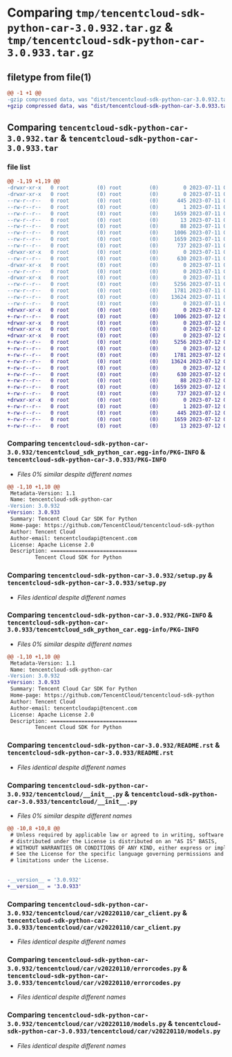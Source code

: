 # Comparing `tmp/tencentcloud-sdk-python-car-3.0.932.tar.gz` & `tmp/tencentcloud-sdk-python-car-3.0.933.tar.gz`

## filetype from file(1)

```diff
@@ -1 +1 @@
-gzip compressed data, was "dist/tencentcloud-sdk-python-car-3.0.932.tar", last modified: Tue Jul 11 00:32:29 2023, max compression
+gzip compressed data, was "dist/tencentcloud-sdk-python-car-3.0.933.tar", last modified: Wed Jul 12 00:21:14 2023, max compression
```

## Comparing `tencentcloud-sdk-python-car-3.0.932.tar` & `tencentcloud-sdk-python-car-3.0.933.tar`

### file list

```diff
@@ -1,19 +1,19 @@
-drwxr-xr-x   0 root         (0) root         (0)        0 2023-07-11 00:32:29.000000 tencentcloud-sdk-python-car-3.0.932/
-drwxr-xr-x   0 root         (0) root         (0)        0 2023-07-11 00:32:29.000000 tencentcloud-sdk-python-car-3.0.932/tencentcloud_sdk_python_car.egg-info/
--rw-r--r--   0 root         (0) root         (0)      445 2023-07-11 00:32:29.000000 tencentcloud-sdk-python-car-3.0.932/tencentcloud_sdk_python_car.egg-info/SOURCES.txt
--rw-r--r--   0 root         (0) root         (0)        1 2023-07-11 00:32:29.000000 tencentcloud-sdk-python-car-3.0.932/tencentcloud_sdk_python_car.egg-info/dependency_links.txt
--rw-r--r--   0 root         (0) root         (0)     1659 2023-07-11 00:32:29.000000 tencentcloud-sdk-python-car-3.0.932/tencentcloud_sdk_python_car.egg-info/PKG-INFO
--rw-r--r--   0 root         (0) root         (0)       13 2023-07-11 00:32:29.000000 tencentcloud-sdk-python-car-3.0.932/tencentcloud_sdk_python_car.egg-info/top_level.txt
--rw-r--r--   0 root         (0) root         (0)       88 2023-07-11 00:32:29.000000 tencentcloud-sdk-python-car-3.0.932/setup.cfg
--rw-r--r--   0 root         (0) root         (0)     1006 2023-07-11 00:32:29.000000 tencentcloud-sdk-python-car-3.0.932/setup.py
--rw-r--r--   0 root         (0) root         (0)     1659 2023-07-11 00:32:29.000000 tencentcloud-sdk-python-car-3.0.932/PKG-INFO
--rw-r--r--   0 root         (0) root         (0)      737 2023-07-11 00:32:29.000000 tencentcloud-sdk-python-car-3.0.932/README.rst
-drwxr-xr-x   0 root         (0) root         (0)        0 2023-07-11 00:32:29.000000 tencentcloud-sdk-python-car-3.0.932/tencentcloud/
--rw-r--r--   0 root         (0) root         (0)      630 2023-07-11 00:32:29.000000 tencentcloud-sdk-python-car-3.0.932/tencentcloud/__init__.py
-drwxr-xr-x   0 root         (0) root         (0)        0 2023-07-11 00:32:29.000000 tencentcloud-sdk-python-car-3.0.932/tencentcloud/car/
--rw-r--r--   0 root         (0) root         (0)        0 2023-07-11 00:32:29.000000 tencentcloud-sdk-python-car-3.0.932/tencentcloud/car/__init__.py
-drwxr-xr-x   0 root         (0) root         (0)        0 2023-07-11 00:32:29.000000 tencentcloud-sdk-python-car-3.0.932/tencentcloud/car/v20220110/
--rw-r--r--   0 root         (0) root         (0)     5256 2023-07-11 00:32:29.000000 tencentcloud-sdk-python-car-3.0.932/tencentcloud/car/v20220110/car_client.py
--rw-r--r--   0 root         (0) root         (0)     1781 2023-07-11 00:32:29.000000 tencentcloud-sdk-python-car-3.0.932/tencentcloud/car/v20220110/errorcodes.py
--rw-r--r--   0 root         (0) root         (0)    13624 2023-07-11 00:32:29.000000 tencentcloud-sdk-python-car-3.0.932/tencentcloud/car/v20220110/models.py
--rw-r--r--   0 root         (0) root         (0)        0 2023-07-11 00:32:29.000000 tencentcloud-sdk-python-car-3.0.932/tencentcloud/car/v20220110/__init__.py
+drwxr-xr-x   0 root         (0) root         (0)        0 2023-07-12 00:21:14.000000 tencentcloud-sdk-python-car-3.0.933/
+-rw-r--r--   0 root         (0) root         (0)     1006 2023-07-12 00:21:14.000000 tencentcloud-sdk-python-car-3.0.933/setup.py
+drwxr-xr-x   0 root         (0) root         (0)        0 2023-07-12 00:21:14.000000 tencentcloud-sdk-python-car-3.0.933/tencentcloud/
+drwxr-xr-x   0 root         (0) root         (0)        0 2023-07-12 00:21:14.000000 tencentcloud-sdk-python-car-3.0.933/tencentcloud/car/
+drwxr-xr-x   0 root         (0) root         (0)        0 2023-07-12 00:21:14.000000 tencentcloud-sdk-python-car-3.0.933/tencentcloud/car/v20220110/
+-rw-r--r--   0 root         (0) root         (0)     5256 2023-07-12 00:21:14.000000 tencentcloud-sdk-python-car-3.0.933/tencentcloud/car/v20220110/car_client.py
+-rw-r--r--   0 root         (0) root         (0)        0 2023-07-12 00:21:14.000000 tencentcloud-sdk-python-car-3.0.933/tencentcloud/car/v20220110/__init__.py
+-rw-r--r--   0 root         (0) root         (0)     1781 2023-07-12 00:21:14.000000 tencentcloud-sdk-python-car-3.0.933/tencentcloud/car/v20220110/errorcodes.py
+-rw-r--r--   0 root         (0) root         (0)    13624 2023-07-12 00:21:14.000000 tencentcloud-sdk-python-car-3.0.933/tencentcloud/car/v20220110/models.py
+-rw-r--r--   0 root         (0) root         (0)        0 2023-07-12 00:21:14.000000 tencentcloud-sdk-python-car-3.0.933/tencentcloud/car/__init__.py
+-rw-r--r--   0 root         (0) root         (0)      630 2023-07-12 00:21:14.000000 tencentcloud-sdk-python-car-3.0.933/tencentcloud/__init__.py
+-rw-r--r--   0 root         (0) root         (0)       88 2023-07-12 00:21:14.000000 tencentcloud-sdk-python-car-3.0.933/setup.cfg
+-rw-r--r--   0 root         (0) root         (0)     1659 2023-07-12 00:21:14.000000 tencentcloud-sdk-python-car-3.0.933/PKG-INFO
+-rw-r--r--   0 root         (0) root         (0)      737 2023-07-12 00:21:14.000000 tencentcloud-sdk-python-car-3.0.933/README.rst
+drwxr-xr-x   0 root         (0) root         (0)        0 2023-07-12 00:21:14.000000 tencentcloud-sdk-python-car-3.0.933/tencentcloud_sdk_python_car.egg-info/
+-rw-r--r--   0 root         (0) root         (0)        1 2023-07-12 00:21:14.000000 tencentcloud-sdk-python-car-3.0.933/tencentcloud_sdk_python_car.egg-info/dependency_links.txt
+-rw-r--r--   0 root         (0) root         (0)      445 2023-07-12 00:21:14.000000 tencentcloud-sdk-python-car-3.0.933/tencentcloud_sdk_python_car.egg-info/SOURCES.txt
+-rw-r--r--   0 root         (0) root         (0)     1659 2023-07-12 00:21:14.000000 tencentcloud-sdk-python-car-3.0.933/tencentcloud_sdk_python_car.egg-info/PKG-INFO
+-rw-r--r--   0 root         (0) root         (0)       13 2023-07-12 00:21:14.000000 tencentcloud-sdk-python-car-3.0.933/tencentcloud_sdk_python_car.egg-info/top_level.txt
```

### Comparing `tencentcloud-sdk-python-car-3.0.932/tencentcloud_sdk_python_car.egg-info/PKG-INFO` & `tencentcloud-sdk-python-car-3.0.933/PKG-INFO`

 * *Files 0% similar despite different names*

```diff
@@ -1,10 +1,10 @@
 Metadata-Version: 1.1
 Name: tencentcloud-sdk-python-car
-Version: 3.0.932
+Version: 3.0.933
 Summary: Tencent Cloud Car SDK for Python
 Home-page: https://github.com/TencentCloud/tencentcloud-sdk-python
 Author: Tencent Cloud
 Author-email: tencentcloudapi@tencent.com
 License: Apache License 2.0
 Description: ============================
         Tencent Cloud SDK for Python
```

### Comparing `tencentcloud-sdk-python-car-3.0.932/setup.py` & `tencentcloud-sdk-python-car-3.0.933/setup.py`

 * *Files identical despite different names*

### Comparing `tencentcloud-sdk-python-car-3.0.932/PKG-INFO` & `tencentcloud-sdk-python-car-3.0.933/tencentcloud_sdk_python_car.egg-info/PKG-INFO`

 * *Files 0% similar despite different names*

```diff
@@ -1,10 +1,10 @@
 Metadata-Version: 1.1
 Name: tencentcloud-sdk-python-car
-Version: 3.0.932
+Version: 3.0.933
 Summary: Tencent Cloud Car SDK for Python
 Home-page: https://github.com/TencentCloud/tencentcloud-sdk-python
 Author: Tencent Cloud
 Author-email: tencentcloudapi@tencent.com
 License: Apache License 2.0
 Description: ============================
         Tencent Cloud SDK for Python
```

### Comparing `tencentcloud-sdk-python-car-3.0.932/README.rst` & `tencentcloud-sdk-python-car-3.0.933/README.rst`

 * *Files identical despite different names*

### Comparing `tencentcloud-sdk-python-car-3.0.932/tencentcloud/__init__.py` & `tencentcloud-sdk-python-car-3.0.933/tencentcloud/__init__.py`

 * *Files 0% similar despite different names*

```diff
@@ -10,8 +10,8 @@
 # Unless required by applicable law or agreed to in writing, software
 # distributed under the License is distributed on an "AS IS" BASIS,
 # WITHOUT WARRANTIES OR CONDITIONS OF ANY KIND, either express or implied.
 # See the License for the specific language governing permissions and
 # limitations under the License.
 
 
-__version__ = '3.0.932'
+__version__ = '3.0.933'
```

### Comparing `tencentcloud-sdk-python-car-3.0.932/tencentcloud/car/v20220110/car_client.py` & `tencentcloud-sdk-python-car-3.0.933/tencentcloud/car/v20220110/car_client.py`

 * *Files identical despite different names*

### Comparing `tencentcloud-sdk-python-car-3.0.932/tencentcloud/car/v20220110/errorcodes.py` & `tencentcloud-sdk-python-car-3.0.933/tencentcloud/car/v20220110/errorcodes.py`

 * *Files identical despite different names*

### Comparing `tencentcloud-sdk-python-car-3.0.932/tencentcloud/car/v20220110/models.py` & `tencentcloud-sdk-python-car-3.0.933/tencentcloud/car/v20220110/models.py`

 * *Files identical despite different names*

